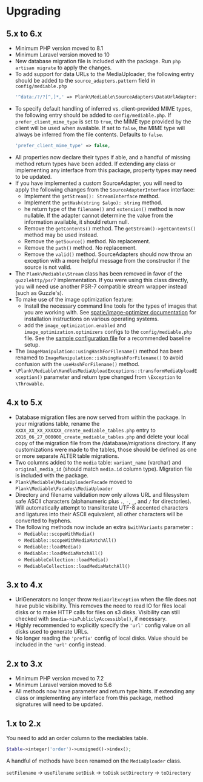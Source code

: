 # Upgrading

## 5.x to 6.x

* Minimum PHP version moved to 8.1
* Minimum Laravel version moved to 10
* New database migration file is included with the package. Run `php artisan migrate` to apply the changes.
* To add support for data URLs to the MediaUploader, the following entry should be added to the `source_adapters.pattern` field in `config/mediable.php`
  ```php
  '^data:/?/?[^,]*,' => Plank\Mediable\SourceAdapters\DataUrlAdapter::class,
  ```
* To specify default handling of inferred vs. client-provided MIME types, the following entry should be added to `config/mediable.php`. If `prefer_client_mime_type` is set to `true`, the MIME type provided by the client will be used when available. If set to `false`, the MIME type will always be inferred from the file contents. Defaults to `false`.
  ```php
  'prefer_client_mime_type' => false,
  ```
* All properties now declare their types if able, and a handful of missing method return types have been added. If extending any class or implementing any interface from this package, property types may need to be updated.
* If you have implemented a custom SourceAdapter, you will need to apply the following changes from the `SourceAdapterInterface` interface:
  * Implement the `getStream(): StreamInterface` method.
  * Implement the `getHash(string $algo): string` method.
  * he return type of the `filename()` and `extension()` method is now nullable. If the adapter cannot determine the value from the information available, it should return null.
  * Remove the `getContents()` method. The `getStream()->getContents()` method may be used instead.
  * Remove the `getSource()` method. No replacement.
  * Remove the `path()` method. No replacement.
  * Remove the `valid()` method. SourceAdapters should now throw an exception with a more helpful message from the constructor if the source is not valid.
* The `Plank\Mediable\Stream` class has been removed in favor of the `guzzlehttp/psr7` implementation. If you were using this class directly, you will need use another PSR-7 compatible stream wrapper instead (such as Guzzle's).
* To make use of the image optimization feature:
  * Install the necessary command line tools for the types of images that you are working with. See [spatie/image-optimizer documentation](https://github.com/spatie/image-optimizer/blob/main/README.md#optimization-tools) for installation instructions on various operating systems.
  * add the `image_optimization.enabled` and `image_optimization.optimizers` configs to the `config/mediable.php` file. See the [sample configuration file](https://github.com/plank/laravel-mediable/blob/master/config/mediable.php) for a recommended baseline setup.
* The `ImageManipulation::usingHashForFilename()` method has been renamed to `ImageManipulation::isUsingHashForFilename()` to avoid confusion with the `useHashForFilename()` method.
* `\Plank\Mediable\HandlesMediaUploadExceptions::transformMediaUploadException()` parameter and return type changed from `\Exception` to `\Throwable`.

## 4.x to 5.x

* Database migration files are now served from within the package. In your migrations table, rename the `XXXX_XX_XX_XXXXXX_create_mediable_tables.php` entry to `2016_06_27_000000_create_mediable_tables.php` and delete your local copy of the migration file from the /database/migrations directory. If any customizations were made to the tables, those should be defined as one or more separate ALTER table migrations.
* Two columns added to the `media` table: `variant_name` (varchar)  and `original_media_id` (should match `media.id` column type). Migration file is included with the package.
* `Plank\Mediable\MediaUploaderFacade` moved to `Plank\Mediable\Facades\MediaUploader`
* Directory and filename validation now only allows URL and filesystem safe ASCII characters (alphanumeric plus `.`, `-`, `_`, and `/` for directories). Will automatically attempt to transliterate UTF-8 accented characters and ligatures into their ASCII equivalent, all other characters will be converted to hyphens.
* The following methods now include an extra `$withVariants` parameter :
    * `Mediable::scopeWithMedia()`
    * `Mediable::scopeWithMediaMatchAll()`
    * `Mediable::loadMedia()`
    * `Mediable::loadMediaMatchAll()`
    * `MediableCollection::loadMedia()`
    * `MediableCollection::loadMediaMatchAll()`

## 3.x to 4.x

* UrlGenerators no longer throw `MediaUrlException` when the file does not have public visibility. This removes the need to read IO for files local disks or to make HTTP calls for files on s3 disks. Visibility can still checked with `$media->isPubliclyAccessible()`, if necessary.
* Highly recommended to explicitly specify the `'url'` config value on all disks used to generate URLs.
* No longer reading the `'prefix'` config of local disks. Value should be included in the `'url'` config instead.

## 2.x to 3.x

* Minimum PHP version moved to 7.2
* Minimum Laravel version moved to 5.6
* All methods now have parameter and return type hints. If extending any class or implementing any interface from this package, method signatures will need to be updated.

## 1.x to 2.x

You need to add an order column to the mediables table.

```php
$table->integer('order')->unsigned()->index();
```

A handful of methods have been renamed on the `MediaUploader` class.

`setFilename` -> `useFilename`
`setDisk` -> `toDisk`
`setDirectory` -> `toDirectory`

